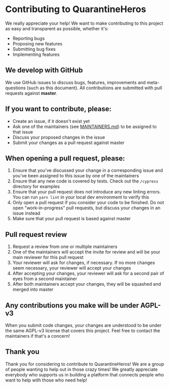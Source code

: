 # Contributing to QuarantineHeros
We really appreciate your help! We want to make contributing to this project as easy and transparent as possible, whether it's:
 - Reporting bugs
 - Proposing new features
 - Submitting bug fixes
 - Implementing features
 
## We develop with GitHub
We use GitHub issues to discuss bugs, features, improvements and meta-questions (such as this document). All contributions are submitted with pull requests against **master**.

## If you want to contribute, please:
 - Create an issue, if it doesn't exist yet
 - Ask one of the maintainers (see [MAINTAINERS.md](MAINTAINERS.md)) to be assigned to that issue
 - Discuss your proposed changes in the issue
 - Submit your changes as a pull request against master

## When opening a pull request, please:
1. Ensure that you've discussed your change in a corresponding issue and you've been assigned to this issue by one of 
the maintainers
2. Ensure that any new code is covered by tests. Check out the `/cypress` directory for examples
3. Ensure that your pull request does not introduce any new linting errors. You can run `yarn lint` in your local dev
environment to verify this
4. Only open a pull request if you consider your code to be finished. Do not open "work-in-progress" pull requests, but 
discuss your changes in an issue instead
5. Make sure that your pull request is based against master

## Pull request review
1. Request a review from one or multiple maintainers
2. One of the maintainers will accept the invite for review and will be your main reviewer for this pull request
3. Your reviewer will ask for changes, if necessary. If no more changes seem necessary, your reviewer will accept your changes
4. After accepting your changes, your reviewer will ask for a second pair of eyes from a second maintainer
5. After both maintainers accept your changes, they will be squashed and merged into master

## Any contributions you make will be under AGPL-v3
When you submit code changes, your changes are understood to be under the same AGPL-v3 license that covers this project.
Feel free to contact the maintainers if that's a concern!

## Thank you
Thank you for considering to contribute to QuarantineHeros! We are a group of people wanting to help out in those crazy times!
We greatly appreciate everybody who supports us in building a platform that connects people who want to help
with those who need help!
